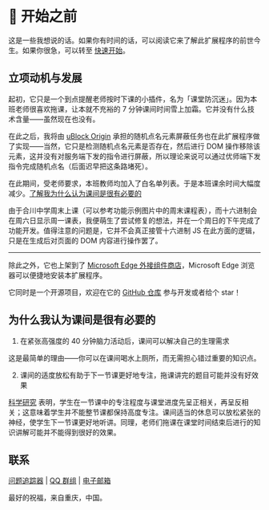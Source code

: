 # 🧭 开始之前

这是一些我想说的话。如果你有时间的话，可以阅读它来了解此扩展程序的前世今生。如果你很急，可以转至 [快速开始](/quick-start)。

## 立项动机与发展

起初，它只是一个到点提醒老师按时下课的小插件，名为「课堂防沉迷」。因为本班老师很喜欢拖课，让本就不充裕的 7 分钟课间时间雪上加霜。它并没有什么技术含量——虽然现在也没有。

在此之后，我将由 [uBlock Origin](https://github.com/gorhill/uBlock) 承担的随机点名元素屏蔽任务也在此扩展程序做了实现——当然，它只是检测随机点名元素是否存在，然后进行 DOM 操作移除该元素，这并没有对服务端下发的指令进行屏蔽，所以理论来说可以通过优师端下发指令完成随机点名（后面迟早把这条路堵死）。

在此期间，受老师要求，本班教师均加入了白名单列表。于是本班课余时间大幅度减少。[了解我为什么认为课间是很有必要的](/before-start#%E4%B8%BA%E4%BB%80%E4%B9%88%E6%88%91%E8%AE%A4%E4%B8%BA%E8%AF%BE%E9%97%B4%E6%98%AF%E5%BE%88%E6%9C%89%E5%BF%85%E8%A6%81%E7%9A%84)

由于合川中学周末上课（可以参考功能示例图片中的周末课程表），而十六进制会在周六日显示周一课表，我便萌生了尝试修复的想法，并在一个周日的下午完成了功能开发。值得注意的问题是，它并不会真正接管十六进制 JS 在此方面的逻辑，只是在生成后对页面的 DOM 内容进行操作罢了。

------

除此之外，它也上架到了 [Microsoft Edge 外接组件商店](https://microsoftedge.microsoft.com/addons/detail/ejlpgfdcoaofgnhkjbpemhnpoihaimck)，Microsoft Edge 浏览器可以便捷地安装本扩展程序。

它同时是一个开源项目，欢迎在它的 [GitHub 仓库](https://github.com/LiCaoZ/HexFutureEnhancement) 参与开发或者给个 star！

## 为什么我认为课间是很有必要的

1. 在紧张高强度的 40 分钟脑力活动后，课间可以解决自己的生理需求

这是最简单的理由——你可以在课间喝水上厕所，而无需担心错过重要的知识点。

2. 课间的适度放松有助于下一节课更好地专注，拖课讲完的题目可能并没有好效果

[科学研究](https://cn.bing.com/search?q=%E6%B3%A8%E6%84%8F%E5%8A%9B%E6%97%B6%E9%97%B4+%E6%9B%B2%E7%BA%BF) 表明，学生在一节课中的专注程度与课堂进度先呈正相关，再呈反相关；这意味着学生并不能整节课都保持高度专注。课间适当的休息可以放松紧张的神经，使学生下一节课更好地听讲。同理，老师们拖课在课堂时间结束后进行的知识讲解可能并不能得到很好的效果。

## 联系

[问题追踪器](https://github.com/LiCaoZ/HexFutureEnhancement/issues) | [QQ 群组](https://qm.qq.com/cgi-bin/qm/qr?k=lTqBRzHBaJn0ErRt9aUPifSphWgVTupE&jump_from=webapi&authKey=JDtGLIcmPx92crGnmiSBJWK8xlqBXZETJXhlbfCeBcMNAVpFdSQjImI6wk5fC5r0) | [电子邮箱](mailto:admin@licaoz.com)

最好的祝福，来自重庆，中国。
